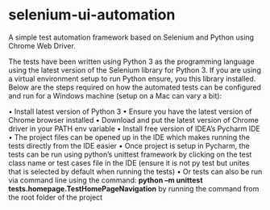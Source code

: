 # selenium-ui-automation
A simple test automation framework based on Selenium and Python using Chrome Web Driver.

The tests have been written using Python 3 as the programming language using the latest version of the Selenium library for Python 3. If you are using a virtual environment setup to run Python ensure, you this library installed. Below are the steps required on how the automated tests can be configured and run for a Windows machine (setup on a Mac can vary a bit):

•	Install latest version of Python 3
•	Ensure you have the latest version of Chrome browser installed
•	Download and put the latest version of Chrome driver in your PATH env variable
•	Install free version of IDEA’s Pycharm IDE
•	The project files can be opened up in the IDE which makes running the tests directly from the IDE  easier
•	Once project is setup in Pycharm, the tests can be run using python’s unittest framework by clicking on the test class name or test cases file in the IDE (ensure it is not py test but unites that is selected by default when running the tests)
•	Or tests can also be run via command line using the command: **python –m unittest tests.homepage.TestHomePageNavigation** by running the command from the root folder of the project
